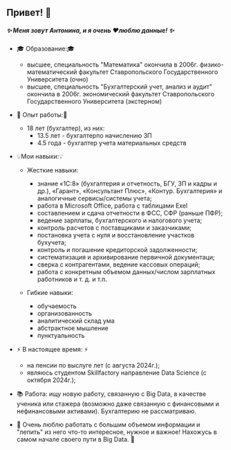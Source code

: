 ## Привет! 👋

##### ✨ **Меня зовут Антонина, и я очень ❤️люблю данные!** ✨

* 🎓 Образование:🎓
   * высшее, специальность "Математика" окончила в 2006г. физико-математический факультет Ставропольского Государственного Университета (очно)
   * высшее, специальность "Бухгалтерский учет, анализ и аудит" окончила в 2006г. экономический факультет Ставропольского Государственного Университета (экстерном)
* 👮 Опыт работы:👮
   * 18 лет (бухгалтер), из них:
      * 13.5 лет - бухгалтерпо начислению ЗП
      * 4.5 года - бухгалтер учета материальных средств
    
* 💡Мои навыки:💡
   * Жесткие навыки:
      * знание «1С:8» (бухгалтерия и отчетность, БГУ, ЗП и кадры и др.), «Гарант», «Консультант Плюс», «Контур. Бухгалтерия» и аналогичные сервисы/системы учета;
      * работа в Microsoft Office, работа с таблицами Exel
      * составлением и сдача отчетности в ФСС, СФР (раньше ПФР);
      * ведение зарплаты, бухгалтерского и налогового учета;
      * контроль расчетов с поставщиками и заказчиками;
      * постановка учета с нуля и восстановление участков бухучета;
      * контроль и погашение кредиторской задолженности;
      * систематизация и архивирование первичной документаци;
      * сверка с контрагентами, ведение кассовых операций;
      * работа с конкретным объемом данных/числом зарплатных работников и т. д. и т.п.
        
  * Гибкие навыки:
      * обучаемость
      * организованность
      * аналитический склад ума
      * абстрактное мышление
      * пунктуальность

* ⚡️ В настоящее время: ⚡️
     * на пенсии по выслуге лет (с августа 2024г.);
     * являюсь студентом Skillfactory направление Data Science (c октября 2024г.);

* 📚 Работа: ищу новую работу, связанную с Big Data, в качестве ученика или стажера (возможно даже связанную с финансовыми и нефинансовыми активами). Бухгалтерию не рассматриваю.
  
* 💬 Очень люблю работать с большим объемом информации и "лепить" из него что-то интересное, нужное и важное! Нахожусь в самом начале своего пути в Big Data. 💬    
